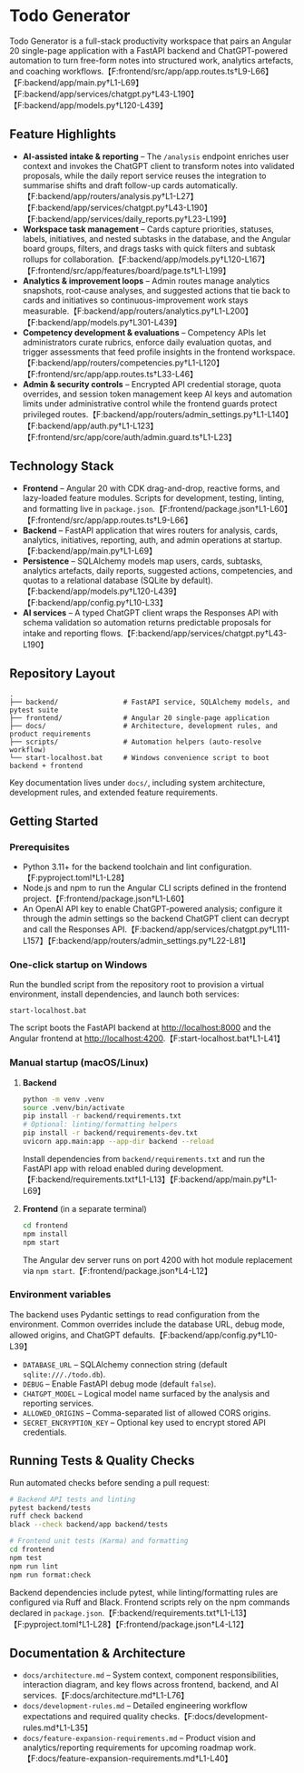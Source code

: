 # Todo Generator

Todo Generator is a full-stack productivity workspace that pairs an Angular 20 single-page
application with a FastAPI backend and ChatGPT-powered automation to turn free-form notes into
structured work, analytics artefacts, and coaching workflows.【F:frontend/src/app/app.routes.ts†L9-L66】【F:backend/app/main.py†L1-L69】【F:backend/app/services/chatgpt.py†L43-L190】【F:backend/app/models.py†L120-L439】

## Feature Highlights
- **AI-assisted intake & reporting** – The `/analysis` endpoint enriches user context and invokes the
  ChatGPT client to transform notes into validated proposals, while the daily report service reuses the
  integration to summarise shifts and draft follow-up cards automatically.【F:backend/app/routers/analysis.py†L1-L27】【F:backend/app/services/chatgpt.py†L43-L190】【F:backend/app/services/daily_reports.py†L23-L199】
- **Workspace task management** – Cards capture priorities, statuses, labels, initiatives, and nested
  subtasks in the database, and the Angular board groups, filters, and drags tasks with quick filters
  and subtask rollups for collaboration.【F:backend/app/models.py†L120-L167】【F:frontend/src/app/features/board/page.ts†L1-L199】
- **Analytics & improvement loops** – Admin routes manage analytics snapshots, root-cause analyses,
  and suggested actions that tie back to cards and initiatives so continuous-improvement work stays
  measurable.【F:backend/app/routers/analytics.py†L1-L200】【F:backend/app/models.py†L301-L439】
- **Competency development & evaluations** – Competency APIs let administrators curate rubrics,
  enforce daily evaluation quotas, and trigger assessments that feed profile insights in the frontend
  workspace.【F:backend/app/routers/competencies.py†L1-L120】【F:frontend/src/app/app.routes.ts†L33-L46】
- **Admin & security controls** – Encrypted API credential storage, quota overrides, and session token
  management keep AI keys and automation limits under administrative control while the frontend guards
  protect privileged routes.【F:backend/app/routers/admin_settings.py†L1-L140】【F:backend/app/auth.py†L1-L123】【F:frontend/src/app/core/auth/admin.guard.ts†L1-L23】

## Technology Stack
- **Frontend** – Angular 20 with CDK drag-and-drop, reactive forms, and lazy-loaded feature modules.
  Scripts for development, testing, linting, and formatting live in `package.json`.【F:frontend/package.json†L1-L60】【F:frontend/src/app/app.routes.ts†L9-L66】
- **Backend** – FastAPI application that wires routers for analysis, cards, analytics, initiatives,
  reporting, auth, and admin operations at startup.【F:backend/app/main.py†L1-L69】
- **Persistence** – SQLAlchemy models map users, cards, subtasks, analytics artefacts, daily reports,
  suggested actions, competencies, and quotas to a relational database (SQLite by default).【F:backend/app/models.py†L120-L439】【F:backend/app/config.py†L10-L33】
- **AI services** – A typed ChatGPT client wraps the Responses API with schema validation so
  automation returns predictable proposals for intake and reporting flows.【F:backend/app/services/chatgpt.py†L43-L190】

## Repository Layout
```
.
├── backend/                # FastAPI service, SQLAlchemy models, and pytest suite
├── frontend/               # Angular 20 single-page application
├── docs/                   # Architecture, development rules, and product requirements
├── scripts/                # Automation helpers (auto-resolve workflow)
└── start-localhost.bat     # Windows convenience script to boot backend + frontend
```
Key documentation lives under `docs/`, including system architecture, development rules, and extended
feature requirements.

## Getting Started
### Prerequisites
- Python 3.11+ for the backend toolchain and lint configuration.【F:pyproject.toml†L1-L28】
- Node.js and npm to run the Angular CLI scripts defined in the frontend project.【F:frontend/package.json†L1-L60】
- An OpenAI API key to enable ChatGPT-powered analysis; configure it through the admin settings so the
  backend ChatGPT client can decrypt and call the Responses API.【F:backend/app/services/chatgpt.py†L111-L157】【F:backend/app/routers/admin_settings.py†L22-L81】

### One-click startup on Windows
Run the bundled script from the repository root to provision a virtual environment, install
dependencies, and launch both services:
```
start-localhost.bat
```
The script boots the FastAPI backend at <http://localhost:8000> and the Angular frontend at
<http://localhost:4200>.【F:start-localhost.bat†L1-L41】

### Manual startup (macOS/Linux)
1. **Backend**
   ```bash
   python -m venv .venv
   source .venv/bin/activate
   pip install -r backend/requirements.txt
   # Optional: linting/formatting helpers
   pip install -r backend/requirements-dev.txt
   uvicorn app.main:app --app-dir backend --reload
   ```
   Install dependencies from `backend/requirements.txt` and run the FastAPI app with reload enabled
   during development.【F:backend/requirements.txt†L1-L13】【F:backend/app/main.py†L1-L69】

2. **Frontend** (in a separate terminal)
   ```bash
   cd frontend
   npm install
   npm start
   ```
   The Angular dev server runs on port 4200 with hot module replacement via `npm start`.【F:frontend/package.json†L4-L12】

### Environment variables
The backend uses Pydantic settings to read configuration from the environment. Common overrides
include the database URL, debug mode, allowed origins, and ChatGPT defaults.【F:backend/app/config.py†L10-L39】
- `DATABASE_URL` – SQLAlchemy connection string (default `sqlite:///./todo.db`).
- `DEBUG` – Enable FastAPI debug mode (default `false`).
- `CHATGPT_MODEL` – Logical model name surfaced by the analysis and reporting services.
- `ALLOWED_ORIGINS` – Comma-separated list of allowed CORS origins.
- `SECRET_ENCRYPTION_KEY` – Optional key used to encrypt stored API credentials.

## Running Tests & Quality Checks
Run automated checks before sending a pull request:
```bash
# Backend API tests and linting
pytest backend/tests
ruff check backend
black --check backend/app backend/tests

# Frontend unit tests (Karma) and formatting
cd frontend
npm test
npm run lint
npm run format:check
```
Backend dependencies include pytest, while linting/formatting rules are configured via Ruff and
Black. Frontend scripts rely on the npm commands declared in `package.json`.【F:backend/requirements.txt†L1-L13】【F:pyproject.toml†L1-L28】【F:frontend/package.json†L4-L12】

## Documentation & Architecture
- `docs/architecture.md` – System context, component responsibilities, interaction diagram, and key
  flows across frontend, backend, and AI services.【F:docs/architecture.md†L1-L76】
- `docs/development-rules.md` – Detailed engineering workflow expectations and required quality
  checks.【F:docs/development-rules.md†L1-L35】
- `docs/feature-expansion-requirements.md` – Product vision and analytics/reporting requirements for
  upcoming roadmap work.【F:docs/feature-expansion-requirements.md†L1-L40】
